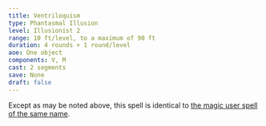 ```yaml
---
title: Ventriloquism
type: Phantasmal Illusion
level: Illusionist 2
range: 10 ft/level, to a maximum of 90 ft
duration: 4 rounds + 1 round/level
aoe: One object
components: V, M
cast: 2 segments
save: None
draft: false
---
```


Except as may be noted above, this spell is identical to [the magic user spell of the same name](/srd/spells/magic-user/ventriloquism).
